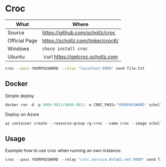 # Croc

| What          | Where                                     |
|---------------|-------------------------------------------|
| Source        | <https://github.com/schollz/croc>         |
| Official Page | <https://schollz.com/tinker/croc6/>       |
| Windows       | `choco install croc`                      |
| Ubuntu        | `curl https://getcroc.schollz.com | bash` |

``` sh
croc --pass YOURPASSWORD --relay "localhost:9009" send file.txt
```

## Docker

Simple deploy

``` ps1
docker run -d -p 9009-9013:9009-9013 -e CROC_PASS='YOURPASSWORD' schollz/croc
```

Deploy on Azure

``` ps1
az container create --resource-group rg-croc --name croc --image schollz/croc --restart-policy OnFailure --location westeurope --cpu 1 --memory 1 --ports 9009 9010 9011 9012 9013 --environment-variables CROC_PASS=YOURPASSWORD --ip-address Public --dns-name-label croc231231
```

## Usage

Example how to use croc when running an own instance:

``` ps1
croc --pass YOURPASSWORD --relay "croc.service.0xfab1.net:9009" send file-or-folder.name
```

